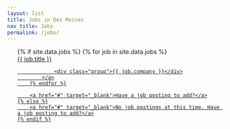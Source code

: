 ```yaml
---
layout: list
title: Jobs in Des Moines
nav_title: Jobs
permalink: /jobs/
---
```


<ul class="list jobs-list">
    {% if site.data.jobs %}
        {% for job in site.data.jobs %}
            <a href="{{ job.url }}" target="_blank">
                <div class="title">
                    {{ job.title }}
                </div>

                <div class="group">{{ job.company }}</div>
            </a>
        {% endfor %}

        <a href="#" target="_blank">Have a job posting to add?</a>
    {% else %}
        <a href="#" target="_blank">No job postings at this time. Have a job posting to add?</a>
    {% endif %}
</ul>
